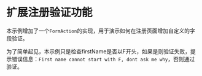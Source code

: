 # 扩展注册验证功能

本示例增加了一个`FormAction`的实现，用于演示如何在注册页面增加自定义的字段验证。

为了简单起见，本示例只是检查firstName是否以F开头，如果是则验证失败，提示错误信息：`First name cannot start with F, dont ask me why`，否则通过验证。



